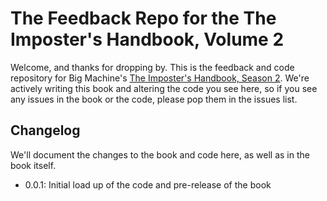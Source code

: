 # The Feedback Repo for the The Imposter's Handbook, Volume 2

Welcome, and thanks for dropping by. This is the feedback and code repository for Big Machine's [The Imposter's Handbook, Season 2](https://bigmachine.io/projects/imposters-handbook-presale/). We're actively writing this book and altering the code you see here, so if you see any issues in the book or the code, please pop them in the issues list.


## Changelog

We'll document the changes to the book and code here, as well as in the book itself. 

  - 0.0.1: Initial load up of the code and pre-release of the book